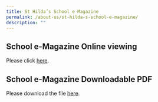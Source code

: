 ```yaml
---
title: St Hilda’s School e Magazine
permalink: /about-us/st-hilda-s-school-e-magazine/
description: ""
---
```

School e-Magazine Online viewing
--------------------------------

Please click [here](https://issuu.com/touche-design/docs/st_hildas_primary_magazine_2021?fr=sMjMyZTI3NTIwODU).

School e-Magazine Downloadable PDF
----------------------------------

Please download the file [here](https://docs.google.com/forms/d/e/1FAIpQLSffVcFrB4saPwmI-Dob3eDsXIp-23uInU4Aw2MF6prcp7NItg/viewform).